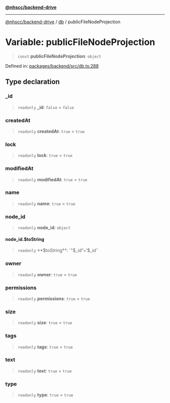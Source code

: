 [**@nhscc/backend-drive**](../../README.md)

***

[@nhscc/backend-drive](../../README.md) / [db](../README.md) / publicFileNodeProjection

# Variable: publicFileNodeProjection

> `const` **publicFileNodeProjection**: `object`

Defined in: [packages/backend/src/db.ts:288](https://github.com/nhscc/drive.api.hscc.bdpa.org/blob/df5b4b7c72e05ed9c30cb0da8579abce7387b8fa/packages/backend/src/db.ts#L288)

## Type declaration

### \_id

> `readonly` **\_id**: `false` = `false`

### createdAt

> `readonly` **createdAt**: `true` = `true`

### lock

> `readonly` **lock**: `true` = `true`

### modifiedAt

> `readonly` **modifiedAt**: `true` = `true`

### name

> `readonly` **name**: `true` = `true`

### node\_id

> `readonly` **node\_id**: `object`

#### node\_id.$toString

> `readonly` **$toString**: `"$_id"` = `'$_id'`

### owner

> `readonly` **owner**: `true` = `true`

### permissions

> `readonly` **permissions**: `true` = `true`

### size

> `readonly` **size**: `true` = `true`

### tags

> `readonly` **tags**: `true` = `true`

### text

> `readonly` **text**: `true` = `true`

### type

> `readonly` **type**: `true` = `true`
